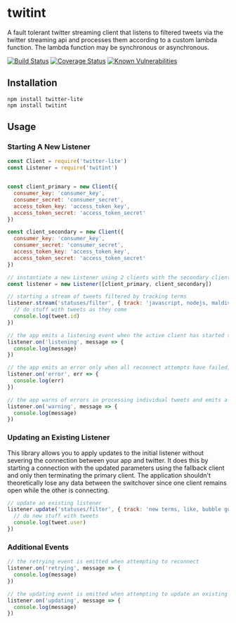 # twitint

A fault tolerant twitter streaming client that listens to filtered tweets via the twitter streaming api and processes them according to a custom lambda function. The lambda function may be synchronous or asynchronous.

[![Build Status](https://travis-ci.org/umran/twitint.svg?branch=master)](https://travis-ci.org/umran/twitint)
[![Coverage Status](https://img.shields.io/coveralls/github/umran/twitint/master.svg)](https://coveralls.io/github/umran/twitint?branch=master)
[![Known Vulnerabilities](https://snyk.io/test/github/umran/twitint/badge.svg)](https://snyk.io/test/github/umran/twitint)

## Installation

```
npm install twitter-lite
npm install twitint
```
## Usage

### Starting A New Listener

```javascript
const Client = require('twitter-lite')
const Listener = require('twitint')


const client_primary = new Client({
  consumer_key: 'consumer_key',
  consumer_secret: 'consumer_secret',
  access_token_key: 'access_token_key',
  access_token_secret: 'access_token_secret'
})

const client_secondary = new Client({
  consumer_key: 'consumer_key',
  consumer_secret: 'consumer_secret',
  access_token_key: 'access_token_key',
  access_token_secret: 'access_token_secret'
})

// instantiate a new Listener using 2 clients with the secondary client acting as a fallback
const listener = new Listener([client_primary, client_secondary])

// starting a stream of tweets filtered by tracking terms
listener.stream('statuses/filter', { track: 'javascript, nodejs, maldives, twitter, and, so, on' }, tweet => {
  // do stuff with tweets as they come
  console.log(tweet.id)
})

// the app emits a listening event when the active client has started streaming
listener.on('listening', message => {
  console.log(message)
})

// the app emits an error only when all reconnect attempts have failed, thereby suspending all listeners
listener.on('error', err => {
  console.log(err)
})

// the app warns of errors in processing individual tweets and emits a warning whenever the active client connection is interrupted
listener.on('warning', message => {
  console.log(message)
})
```

### Updating an Existing Listener
This library allows you to apply updates to the initial listener without severing the connection between your app and twitter. It does this by starting a connection with the updated parameters using the fallback client and only then terminating the primary client. The application shouldn't theoretically lose any data between the switchover since one client remains open while the other is connecting.

```javascript
// update an existing listener
listener.update('statuses/filter', { track: 'new terms, like, bubble gum, facebook, instagram, #10YearChallenge' }, tweet => {
  // do new stuff with tweets
  console.log(tweet.user)
})
```

### Additional Events

```javascript
// the retrying event is emitted when attempting to reconnect
listener.on('retrying', message => {
  console.log(message)
})

// the updating event is emitted when attempting to update an existing listener
listener.on('updating', message => {
  console.log(message)
})
```
